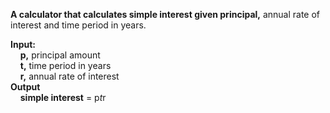 **A calculator that calculates simple interest given principal,** annual rate of interest and time period in years.

**Input:**<br>
&nbsp;&nbsp;&nbsp;&nbsp;**p,** principal amount<br>
&nbsp;&nbsp;&nbsp;&nbsp;**t,** time period in years<br>
&nbsp;&nbsp;&nbsp;&nbsp;**r,** annual rate of interest<br>
**Output**<br>
&nbsp;&nbsp;&nbsp;&nbsp;**simple interest** = p*t*r<br>
